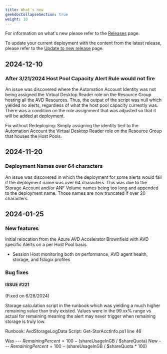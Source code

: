 ```yaml
---
title: What´s new
geekdocCollapseSection: true
weight: 10
---
```


For information on what's new please refer to the [Releases](https://github.com/Azure/azure-monitor-baseline-alerts/releases) page.

To update your current deployment with the content from the latest release, please refer to the [Update to new release](Update-to-new-Release.md) page.

## 2024-12-10
### After 3/21/2024 Host Pool Capacity Alert Rule would not fire
An issue was discovered where the Automation Account Identity was not being assigned the Virtual Desktop Reader role on the Resource Group hosting all the AVD Resources. Thus, the output of the script was null which yielded no alerts, regardless of what the host pool capacity currently was. There was a condition on the role assignment that was adjusted so that it will be added at deployment.

Fix without Redeploying:
Simply assigning the identity tied to the Automation Account the Virtual Desktop Reader role on the Resource Group that houses the Host Pools.

## 2024-11-20
### Deployment Names over 64 characters
An issue was discovered in which the deployment for some alerts would fail if the deployment name was over 64 characters. This was due to the Storage Account and/or ANF Volume names being too long and appended to the deployment name. Those names are now truncated if over 20 characters.

## 2024-01-25
### New features
Initial relocation from the Azure AVD Accelerator Brownfield with AVD specific Alerts on a per Host Pool basis.
- Session Host monitoring both on performance, AVD agent health, storage, and fslogix profiles

### Bug fixes
#### ISSUE #221
(Fixed on 6/28/2024)

Storage calculation script in the runbook which was yielding a much higher remaining value than truly existed. Values were in the 99.xx% range vs actual for remaining meaning the alert may never trigger when remaining storage is truly low.

Runbook: AvdStorageLogData
Script: Get-StorAcctInfo.ps1 line 46

Was --- $RemainingPercent = 100 - ($shareUsageInGB / $shareQuota)
New --- $RemainingPercent = 100 - ($shareUsageInGB / $shareQuota * 100)
